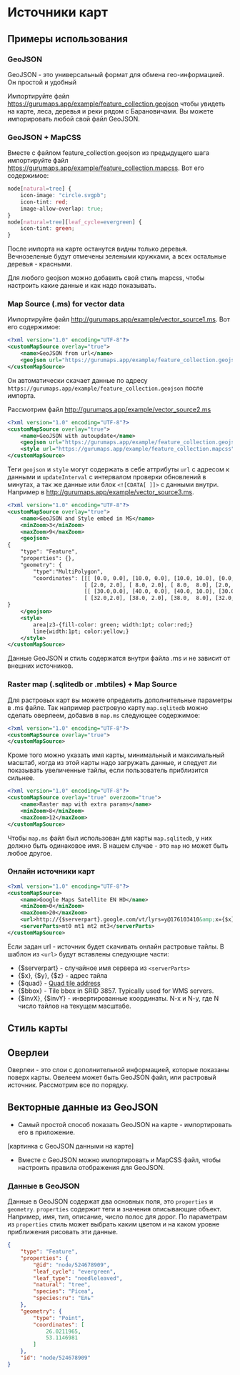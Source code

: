 # Источники карт

## Примеры использования

### GeoJSON

GeoJSON - это универсальный формат для обмена гео-информацией. Он простой и удобный 

Импортируйте файл https://gurumaps.app/example/feature_collection.geojson чтобы увидеть на карте, леса, деревья и реки рядом с Барановичами. Вы можете импорировать любой свой файл GeoJSON.

### GeoJSON + MapCSS

Вместе с файлом feature_collection.geojson из предыдущего шага импортируйте файл https://gurumaps.app/example/feature_collection.mapcss. Вот его содержимое:

```css
node[natural=tree] {
    icon-image: "circle.svgpb";
    icon-tint: red;
    image-allow-overlap: true;
}
node[natural=tree][leaf_cycle=evergreen] {
    icon-tint: green;
}
```

После импорта на карте останутся видны только деревья. Вечнозеленые будут отмечены зелеными кружками, а всех остальные деревья - красными.

Для любого geojson можно добавить свой стиль mapcss, чтобы настроить какие данные и как надо показывать.

### Map Source (.ms) for vector data

Импортируйте файл http://gurumaps.app/example/vector_source1.ms. Вот его содержимое:

```xml
<?xml version="1.0" encoding="UTF-8"?>
<customMapSource overlay="true">
    <name>GeoJSON from url</name>
    <geojson url="https://gurumaps.app/example/feature_collection.geojson"/>
</customMapSource>
```

Он автоматически скачает данные по адресу `https://gurumaps.app/example/feature_collection.geojson` после импорта.

Рассмотрим файл http://gurumaps.app/example/vector_source2.ms

```xml
<?xml version="1.0" encoding="UTF-8"?>
<customMapSource overlay="true">
    <name>GeoJSON with autoupdate</name>
    <geojson url="https://gurumaps.app/example/feature_collection.geojson" updateInterval="5"/>
    <style url="https://gurumaps.app/example/feature_collection.mapcss"/>
</customMapSource>
```

Теги `geojson` и `style` могут содержать в себе аттрибуты `url` c адресом к данными и `updateInterval` с интервалом проверки обновлений в минутах, а так же данные или блок `<![CDATA[ ]]>` с данными внутри. Например в http://gurumaps.app/example/vector_source3.ms.

```xml
<?xml version="1.0" encoding="UTF-8"?>
<customMapSource overlay="true">
    <name>GeoJSON and Style embed in MS</name>
    <minZoom>3</minZoom>
    <maxZoom>9</maxZoom>
    <geojson>
{
    "type": "Feature",
    "properties": {},
    "geometry": {
        "type":"MultiPolygon",
        "coordinates": [[[ [0.0, 0.0], [10.0, 0.0], [10.0, 10.0], [0.0, 10.0] ],
                        [ [2.0, 2.0], [ 8.0, 2.0], [ 8.0,  8.0], [2.0,  8.0] ]],
                        [[ [30.0,0.0], [40.0, 0.0], [40.0, 10.0], [30.0,10.0] ],
                        [ [32.0,2.0], [38.0, 2.0], [38.0,  8.0], [32.0, 8.0] ]]]}
}
    </geojson>
    <style>
        area|z3-{fill-color: green; width:1pt; color:red;}
        line{width:1pt; color:yellow;}
    </style>
</customMapSource>
```

Данные GeoJSON и стиль содержатся внутри файла .ms и не зависит от внешних источников. 

### Raster map (.sqlitedb or .mbtiles) + Map Source

Для растровых карт вы можете определить дополнительные параметры в .ms файле. Так например растровую карту `map.sqlitedb` можно сделать оверлеем, добавив в `map.ms` следующее содержимое: 

```xml
<?xml version="1.0" encoding="UTF-8"?>
<customMapSource overlay="true">
</customMapSource>
```

Кроме того можно указать имя карты, минимальный и максимальный масштаб, когда из этой карты надо загружать данные, и следует ли показывать увеличенные тайлы, если пользователь приблизится сильнее.

```xml
<?xml version="1.0" encoding="UTF-8"?>
<customMapSource overlay="true" overzoom="true">
    <name>Raster map with extra params</name>
    <minZoom>8</minZoom>
    <maxZoom>12</maxZoom>
</customMapSource>
```

Чтобы `map.ms` файл был использован для карты `map.sqlitedb`, у них должно быть одинаковое имя. В нашем случае - это `map` но может быть любое другое.

### Онлайн источники карт

```xml
<?xml version="1.0" encoding="UTF-8"?>
<customMapSource> 
    <name>Google Maps Satellite EN HD</name>
    <minZoom>0</minZoom>
    <maxZoom>20</maxZoom>
    <url>http://{$serverpart}.google.com/vt/lyrs=y@176103410&amp;x={$x}&amp;y={$y}&amp;z={$z}&amp;s=Galileo&amp;hl=en&amp;scale=2</url>
    <serverParts>mt0 mt1 mt2 mt3</serverParts>
</customMapSource> 
```

Если задан url - источник будет скачивать онлайн растровые тайлы. В шаблон из `<url>` будут вставлены следующие части:

* {$serverpart} - случайное имя сервера из `<serverParts>`
* {$x}, {$y}, {$z} - адрес тайла
* {$quad} - [Quad tile address](https://wiki.openstreetmap.org/wiki/QuadTiles)
* {$bbox} - Tile bbox in SRID 3857. Typically used for WMS servers.
* {$invX}, {$invY} - инвертированные координаты. N-x и N-y, где N число тайлов на текущем масштабе.

## Стиль карты

## Оверлеи

Оверлеи - это слои с дополнительной информацией, которые показаны поверх карты. Овелеем может быть GeoJSON файл, или растровый источник. Рассмотрим все по порядку.

## Векторные данные из GeoJSON

* Самый простой способ показать GeoJSON на карте - импортировать его в приложение.

[картинка с GeoJSON данными на карте]

* Вместе с GeoJSON можно импортировать и MapCSS файл, чтобы настроить правила отображения для GeoJSON.

### Данные в GeoJSON

Данные в GeoJSON содержат два основных поля, это `properties` и `geometry`. `properties` содержит теги и значения описывающие объект. Например, имя, тип, описание, число полос для дорог. По параметрам из `properties` стиль может выбрать каким цветом и на каком уровне приближения рисовать эти данные.  

```json
{
    "type": "Feature",
    "properties": {
        "@id": "node/524678909",
        "leaf_cycle": "evergreen",
        "leaf_type": "needleleaved",
        "natural": "tree",
        "species": "Pícea",
        "species:ru": "Ель"
    },
    "geometry": {
        "type": "Point",
        "coordinates": [
            26.0211965,
            53.1146981
        ]
    },
    "id": "node/524678909"
}
```

